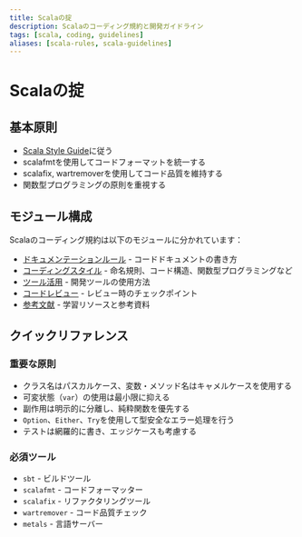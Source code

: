 ```yaml
---
title: Scalaの掟
description: Scalaのコーディング規約と開発ガイドライン
tags: [scala, coding, guidelines]
aliases: [scala-rules, scala-guidelines]
---
```


# Scalaの掟

## 基本原則

- [Scala Style Guide](https://docs.scala-lang.org/style/)に従う
- scalafmtを使用してコードフォーマットを統一する
- scalafix, wartremoverを使用してコード品質を維持する
- 関数型プログラミングの原則を重視する

## モジュール構成

Scalaのコーディング規約は以下のモジュールに分かれています：

- [ドキュメンテーションルール](scala/scaladoc.md) - コードドキュメントの書き方
- [コーディングスタイル](scala/scalastyle.md) - 命名規則、コード構造、関数型プログラミングなど
- [ツール活用](scala/scalatools.md) - 開発ツールの使用方法
- [コードレビュー](scala/scalareview.md) - レビュー時のチェックポイント
- [参考文献](scala/scalarefs.md) - 学習リソースと参考資料

## クイックリファレンス

### 重要な原則

- クラス名はパスカルケース、変数・メソッド名はキャメルケースを使用する
- 可変状態（`var`）の使用は最小限に抑える
- 副作用は明示的に分離し、純粋関数を優先する
- `Option`、`Either`、`Try`を使用して型安全なエラー処理を行う
- テストは網羅的に書き、エッジケースも考慮する

### 必須ツール

- `sbt` - ビルドツール
- `scalafmt` - コードフォーマッター
- `scalafix` - リファクタリングツール
- `wartremover` - コード品質チェック
- `metals` - 言語サーバー
